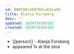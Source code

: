 ```yaml
---
id: BW0FQR1dE8f0QlwEXsa9d
title: Alanja Forsberg
desc: ''
updated: 1639759165181
created: 1639759165181
---
```



- [[person]] - Alanja Forsberg
- appeared 1x at the stoa
